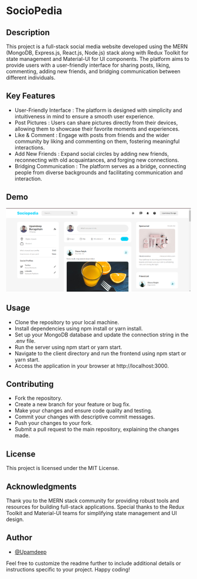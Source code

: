# SocioPedia

## Description

This project is a full-stack social media website developed using the MERN (MongoDB, Express.js, React.js, Node.js) stack along with Redux Toolkit for state management and Material-UI for UI components. The platform aims to provide users with a user-friendly interface for sharing posts, liking, commenting, adding new friends, and bridging communication between different individuals.

## Key Features

- User-Friendly Interface : The platform is designed with simplicity and intuitiveness in mind to ensure a smooth user experience.
- Post Pictures : Users can share pictures directly from their devices, allowing them to showcase their favorite moments and experiences.
- Like & Comment : Engage with posts from friends and the wider community by liking and commenting on them, fostering meaningful interactions.
- Add New Friends : Expand social circles by adding new friends, reconnecting with old acquaintances, and forging new connections.
- Bridging Communication : The platform serves as a bridge, connecting people from diverse backgrounds and facilitating communication and interaction.

## Demo

![](https://github.com/Hengdang-Killer/Social-Media-Website/blob/main/demo)

## Usage

- Clone the repository to your local machine.
- Install dependencies using npm install or yarn install.
- Set up your MongoDB database and update the connection string in the .env file.
- Run the server using npm start or yarn start.
- Navigate to the client directory and run the frontend using npm start or yarn start.
- Access the application in your browser at http://localhost:3000.

## Contributing

- Fork the repository.
- Create a new branch for your feature or bug fix.
- Make your changes and ensure code quality and testing.
- Commit your changes with descriptive commit messages.
- Push your changes to your fork.
- Submit a pull request to the main repository, explaining the changes made.

## License

This project is licensed under the MIT License.

## Acknowledgments

Thank you to the MERN stack community for providing robust tools and resources for building full-stack applications.
Special thanks to the Redux Toolkit and Material-UI teams for simplifying state management and UI design.

## Author

- [@Upamdeep](https://www.github.com/HengdangKiller)

Feel free to customize the readme further to include additional details or instructions specific to your project. Happy coding!
